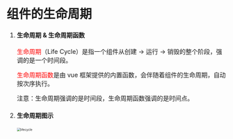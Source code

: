 # 组件的生命周期

1. #### **生命周期** **&** **生命周期函数**

   <font color="red">生命周期</font>（Life Cycle）是指一个组件从创建 -> 运行 -> 销毁的整个阶段，强调的是一个时间段。

   <font color="red">生命周期函数</font>是由 vue 框架提供的内置函数，会伴随着组件的生命周期，自动按次序执行。

   注意：生命周期强调的是时间段，生命周期函数强调的是时间点。

2. #### **生命周期图示**

   <img src="/Users/hsiwozer/Downloads/day4/讲义/lifecycle.png" alt="lifecycle" style="zoom: 50%;" />
